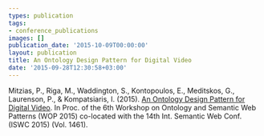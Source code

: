 ```yaml
---
types: publication
tags:
- conference_publications
images: []
publication_date: '2015-10-09T00:00:00'
layout: publication
title: An Ontology Design Pattern for Digital Video
date: '2015-09-28T12:30:58+03:00'
---
```

<p>Mitzias, P., Riga, M., Waddington, S., Kontopoulos, E., Meditskos, G., Laurenson, P., &amp; Kompatsiaris, I. (2015). <a href="http://ceur-ws.org/Vol-1461/WOP2015_pattern_abstract_4.pdf">An Ontology Design Pattern for Digital Video</a>. In Proc. of the 6th Workshop on Ontology and Semantic Web Patterns (WOP 2015) co-located with the 14th Int. Semantic Web Conf.(ISWC 2015) (Vol. 1461).</p>
